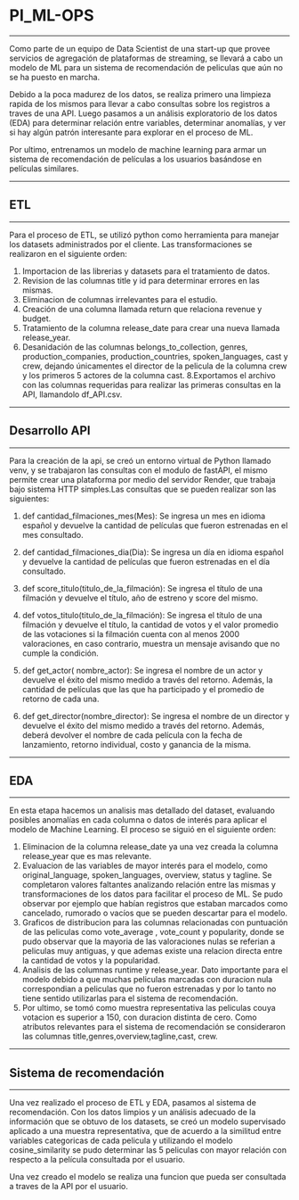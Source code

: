 # PI_ML-OPS
-------------
Como parte de un equipo de Data Scientist de una start-up que provee servicios de agregación de plataformas de streaming, se llevará a cabo un modelo de ML para un sistema de recomendación de peliculas que aún no se ha puesto en marcha.

Debido a la poca madurez de los datos, se realiza primero una limpieza rapida de los mismos para llevar a cabo consultas sobre los registros a traves de una API. Luego pasamos a un análisis exploratorio de los datos (EDA) para determinar relación entre variables, determinar anomalías, y ver si hay algún patrón interesante para explorar en el proceso de ML.

Por ultimo, entrenamos un modelo de machine learning para armar un sistema de recomendación de películas a los usuarios basándose en películas similares.

---------------
## ETL
----------------

Para el proceso de ETL, se utilizó python como herramienta para manejar los datasets administrados por el cliente. Las transformaciones se realizaron en el siguiente orden:

1. Importacion de las librerias y datasets para el tratamiento de datos.
2. Revision de las columnas title y id para determinar errores en las mismas.
3. Eliminacion de columnas irrelevantes para el estudio.
4. Creación de una columna llamada return que relaciona revenue y budget.
5. Tratamiento de la columna release_date para crear una nueva llamada release_year.
6. Desanidación de las columnas belongs_to_collection, genres, production_companies, production_countries, spoken_languages, cast y crew, dejando únicamentes el director de la pelicula de la columna crew y los primeros 5 actores de la columna cast.
8.Exportamos el archivo con las columnas requeridas para realizar las primeras consultas en la API, llamandolo df_API.csv.

-------------

## Desarrollo API
----------------

Para la creación de la api, se creó un entorno virtual de Python llamado venv, y se trabajaron las consultas con el modulo de fastAPI, el mismo permite crear una plataforma por medio del servidor Render, que trabaja bajo sistema HTTP simples.Las consultas que se pueden realizar son las siguientes:

1. def cantidad_filmaciones_mes(Mes): Se ingresa un mes en idioma español y devuelve la cantidad de películas que fueron estrenadas en el mes consultado.

2. def cantidad_filmaciones_dia(Dia): Se ingresa un día en idioma español y devuelve la cantidad de películas que fueron estrenadas en el día consultado.

3. def score_titulo(titulo_de_la_filmación): Se ingresa el título de una filmación y devuelve el título, año de estreno y score del mismo.

4. def votos_titulo(titulo_de_la_filmación): Se ingresa el título de una filmación y devuelve el título, la cantidad de votos y el valor promedio de las votaciones si la filmación cuenta con al menos 2000 valoraciones, en caso contrario, muestra un mensaje avisando que no cumple la condición.

5. def get_actor( nombre_actor): Se ingresa el nombre de un actor y devuelve el éxito del mismo medido a través del retorno. Además, la cantidad de películas que las que ha participado y el promedio de retorno de cada una.

6. def get_director(nombre_director): Se ingresa el nombre de un director y devuelve el éxito del mismo medido a través del retorno. Además, deberá devolver el nombre de cada película con la fecha de lanzamiento, retorno individual, costo y ganancia de la misma.

-------------------
## EDA
-------------------
En esta etapa hacemos un analisis mas detallado del dataset, evaluando posibles anomalías en cada columna o datos de interés para aplicar el modelo de Machine Learning. El proceso se siguió en el siguiente orden:

1. Eliminacion de la columna release_date ya una vez creada la columna release_year que es mas relevante.
2. Evaluacion de las variables de mayor interés para el modelo, como original_language, spoken_languages, overview, status y tagline. Se completaron valores faltantes analizando relación entre las mismas y transformaciones de los datos para facilitar el proceso de ML. Se pudo observar por ejemplo que habían registros que estaban marcados como cancelado, rumorado o vacíos que se pueden descartar para el modelo.
3. Graficos de distribucion para las columnas relacionadas con puntuación de las peliculas como vote_average , vote_count y popularity, donde se pudo observar que la mayoria de las valoraciones nulas se referian a peliculas muy antiguas, y que ademas existe una relacion directa entre la cantidad de votos y la popularidad.
4. Analisis de las columnas runtime y release_year. Dato importante para el modelo debido a que muchas peliculas marcadas con duracion nula correspondian a peliculas que no fueron estrenadas y por lo tanto no tiene sentido utilizarlas para el sistema de recomendación.
5. Por ultimo, se tomó como muestra representativa las peliculas couya votacion es superior a 150, con duracion distinta de cero. Como atributos relevantes para el sistema de recomendación se consideraron las columnas title,genres,overview,tagline,cast, crew.
--------------------
## Sistema de recomendación
-------------------
Una vez realizado el proceso de ETL y EDA, pasamos al sistema de recomendación. Con los datos limpios y un análisis adecuado de la información que se obtuvo de los datasets, se creó un modelo supervisado aplicado a una muestra representativa, que de acuerdo a la similitud entre variables categoricas de cada pelicula y utilizando el modelo cosine_similarity se pudo determinar las 5 peliculas con mayor relación con respecto a la película consultada por el usuario.

Una vez creado el modelo se realiza una funcion que pueda ser consultada a traves de la API por el usuario.



